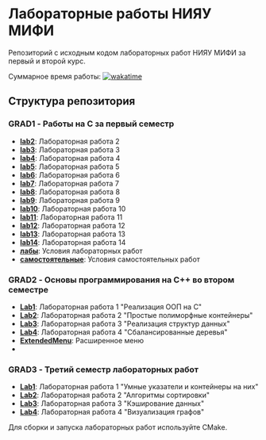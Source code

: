 # Лабораторные работы НИЯУ МИФИ

Репозиторий с исходным кодом лабораторных работ НИЯУ МИФИ за первый и второй курс.

Суммарное время работы: [![wakatime](https://wakatime.com/badge/user/9d3bafbb-e12d-4d43-97e9-8f5ac109f572/project/c9e393b0-8c7b-4733-b8d1-cfe2d3e49c86.svg)](https://wakatime.com/badge/user/9d3bafbb-e12d-4d43-97e9-8f5ac109f572/project/c9e393b0-8c7b-4733-b8d1-cfe2d3e49c86)

## Структура репозитория

### GRAD1 - Работы на C за первый семестр

- **[lab2](https://github.com/ResQkiT/MEPHI_CODEBASE/tree/main/GRAD1/lab2)**: Лабораторная работа 2
- **[lab3](https://github.com/ResQkiT/MEPHI_CODEBASE/tree/main/GRAD1/lab3)**: Лабораторная работа 3
- **[lab4](https://github.com/ResQkiT/MEPHI_CODEBASE/tree/main/GRAD1/lab4)**: Лабораторная работа 4
- **[lab5](https://github.com/ResQkiT/MEPHI_CODEBASE/tree/main/GRAD1/lab5)**: Лабораторная работа 5
- **[lab6](https://github.com/ResQkiT/MEPHI_CODEBASE/tree/main/GRAD1/lab6)**: Лабораторная работа 6
- **[lab7](https://github.com/ResQkiT/MEPHI_CODEBASE/tree/main/GRAD1/lab7)**: Лабораторная работа 7
- **[lab8](https://github.com/ResQkiT/MEPHI_CODEBASE/tree/main/GRAD1/lab8)**: Лабораторная работа 8
- **[lab9](https://github.com/ResQkiT/MEPHI_CODEBASE/tree/main/GRAD1/lab9)**: Лабораторная работа 9
- **[lab10](https://github.com/ResQkiT/MEPHI_CODEBASE/tree/main/GRAD1/lab10)**: Лабораторная работа 10
- **[lab11](https://github.com/ResQkiT/MEPHI_CODEBASE/tree/main/GRAD1/lab11)**: Лабораторная работа 11
- **[lab12](https://github.com/ResQkiT/MEPHI_CODEBASE/tree/main/GRAD1/lab12)**: Лабораторная работа 12
- **[lab13](https://github.com/ResQkiT/MEPHI_CODEBASE/tree/main/GRAD1/lab13)**: Лабораторная работа 13
- **[lab14](https://github.com/ResQkiT/MEPHI_CODEBASE/tree/main/GRAD1/lab14)**: Лабораторная работа 14
- **[лабы](https://github.com/ResQkiT/MEPHI_CODEBASE/tree/main/GRAD1/лабы)**: Условия лабораторных работ
- **[самостоятельные](https://github.com/ResQkiT/MEPHI_CODEBASE/tree/main/GRAD1/самостоятельные)**: Условия самостоятельных работ

### GRAD2 - Основы программирования на C++ во втором семестре

- **[Lab1](https://github.com/ResQkiT/MEPHI_CODEBASE/tree/main/GRAD2/Lab1)**: Лабораторная работа 1 "Реализация ООП на C"
- **[Lab2](https://github.com/ResQkiT/MEPHI_CODEBASE/tree/main/GRAD2/Lab2)**: Лабораторная работа 2 "Простые полиморфные контейнеры"
- **[Lab3](https://github.com/ResQkiT/MEPHI_CODEBASE/tree/main/GRAD2/Lab3)**: Лабораторная работа 3 "Реализация структур данных"
- **[Lab4](https://github.com/ResQkiT/MEPHI_CODEBASE/tree/main/GRAD2/Lab4)**: Лабораторная работа 4 "Сбалансированные деревья"
- **[ExtendedMenu](https://github.com/ResQkiT/MEPHI_CODEBASE/tree/main/GRAD2/ExtendedMenu)**: Расширенное меню
- 
### GRAD3 - Третий семестр лабораторных работ

- **[Lab1](https://github.com/ResQkiT/MEPHI_CODEBASE/tree/main/GRAD3/Lab1)**: Лабораторная работа 1 "Умные указатели и контейнеры на них" 
- **[Lab2](https://github.com/ResQkiT/MEPHI_CODEBASE/tree/main/GRAD3/Lab2)**: Лабораторная работа 2 "Алгоритмы сортировки"
- **[Lab3](https://github.com/ResQkiT/MEPHI_CODEBASE/tree/main/GRAD3/Lab3)**: Лабораторная работа 3 "Кэширование данных"
- **[Lab4](https://github.com/ResQkiT/MEPHI_CODEBASE/tree/main/GRAD3/Lab4)**: Лабораторная работа 4 "Визуализация графов"

Для сборки и запуска лабораторных работ используйте CMake.
